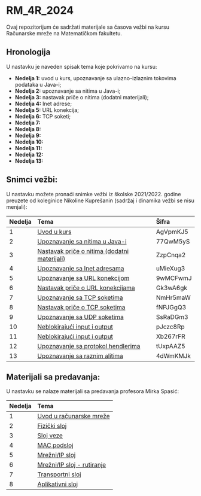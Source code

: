 # RM_4R_2024
Ovaj repozitorijum će sadržati materijale sa časova vežbi na kursu Računarske mreže na Matematičkom fakultetu.

## Hronologija
U nastavku je naveden spisak tema koje pokrivamo na kursu:
- **Nedelja 1:** uvod u kurs, upoznavanje sa ulazno-izlaznim tokovima podataka u Java-i;
- **Nedelja 2:** upoznavanje sa nitima u Java-i;
- **Nedelja 3:** nastavak priče o nitima (dodatni materijali);
- **Nedelja 4:** Inet adrese;
- **Nedelja 5:** URL konekcija;
- **Nedelja 6:** TCP soketi;
- **Nedelja 7:**
- **Nedelja 8:**
- **Nedelja 9:**
- **Nedelja 10:**
- **Nedelja 11:**
- **Nedelja 12:**
- **Nedelja 13:**

## Snimci vežbi:

U nastavku možete pronaći snimke vežbi iz školske 2021/2022. godine preuzete od koleginice Nikoline Kuprešanin (sadržaj i dinamika vežbi se nisu menjali):

|Nedelja | Tema | Šifra |
|:--------|:------|:------|
| 1 | [Uvod u kurs](https://matf.webex.com/matf/ldr.php?RCID=72a6b98dc293891be837e92dc1417703) | AgVpmKJ5 |
| 2 | [Upoznavanje sa nitima u Java-i](https://matf.webex.com/matf/ldr.php?RCID=8de650db3b83e1992bd2c0319c7623c5) | 77QwM5yS |
| 3 | [Nastavak priče o nitima (dodatni materijali)](https://matf.webex.com/matf/ldr.php?RCID=f673a5c87a34bcbb4ab965e1b811ddbe) | ZzpCnqa2 |
| 4 | [Upoznavanje sa Inet adresama](https://matf.webex.com/matf/ldr.php?RCID=eaf1b14e2e27e1ea430bc198f3193d2f) | uMieXug3 |
| 5 | [Upoznavanje sa URL konekcijom](https://matf.webex.com/matf/ldr.php?RCID=ce29073c9369e4f43acfd880d2c6f823) | 9wMCFwmJ |
| 6 | [Nastavak priče o URL konekcijama](https://matf.webex.com/matf/ldr.php?RCID=c98b9f57efb9ccaa4668aa0b755d12f6) | Gk3wA6gk |
| 7 | [Upoznavanje sa TCP soketima](https://matf.webex.com/matf/ldr.php?RCID=ad126305b6c51d4ba2d3a5fc00ccf767)| NmHr5maW |
| 8 | [Nastavak priče o TCP soketima](https://matf.webex.com/matf/ldr.php?RCID=507e5913970619b5cf0d7d53e4359f9e)| fNPJGgQ3 |
| 9 | [Upoznavanje sa UDP soketima](https://matf.webex.com/matf/ldr.php?RCID=340e97a10b26f93bec061fb6e4f268fe) | SsRaDGm3 |
| 10 | [Neblokirajući input i output](https://matf.webex.com/matf/ldr.php?RCID=553a3aea5f22f0c4cb867f3d42a565aa)| pJczc8Rp |
| 11 | [Neblokirajući input i output](https://matf.webex.com/matf/ldr.php?RCID=08d8cff3b46fdb9899922dcfc397e877)| Xb267rFR |
| 12 | [Upoznavanje sa protokol hendlerima](https://matf.webex.com/matf/ldr.php?RCID=3cf5895639475bba9d014e0cade693f2)| tUxpAAZ5 |
| 13 | [Upoznavanje sa raznim alitima](https://matf.webex.com/matf/ldr.php?RCID=0c03cfc3e4f0f38c109281499a056a66)| 4dWmKMJk |

## Materijali sa predavanja:
U nastavku se nalaze materijali sa predavanja profesora Mirka Spasić:

|Nedelja | Tema |
|:--------|:------|
| 1 | [Uvod u računarske mreže](http://poincare.matf.bg.ac.rs/~mirko.spasic/mreze/01.Uvod.u.racunarske.mreze.pdf) |
| 2 | [Fizički sloj](http://poincare.matf.bg.ac.rs/~mirko.spasic/mreze/02.Fizicki.sloj.pdf) |
| 3 | [Sloj veze](http://poincare.matf.bg.ac.rs/~mirko.spasic/mreze/03.Sloj.veze.pdf) |
| 4 | [MAC podsloj](http://poincare.matf.bg.ac.rs/~mirko.spasic/mreze/04.Podsloj.MAC.pdf) |
| 5 | [Mrežni/IP sloj](http://poincare.matf.bg.ac.rs/~mirko.spasic/mreze/05.Mrezni.sloj.pdf) | 
| 6 | [Mrežni/IP sloj - rutiranje](http://poincare.matf.bg.ac.rs/~mirko.spasic/mreze/06.Mrezni.sloj.rutiranje.pdf)|
| 7 | [Transportni sloj](http://poincare.matf.bg.ac.rs/~mirko.spasic/mreze/07.Transportni.sloj.pdf) |
| 8 | [Aplikativni sloj](http://poincare.matf.bg.ac.rs/~mirko.spasic/mreze/08.Aplikativni.sloj.pdf)|

